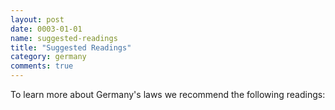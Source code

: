 ```yaml
---
layout: post
date: 0003-01-01
name: suggested-readings
title: "Suggested Readings"
category: germany
comments: true
---
```


To learn more about Germany's laws we recommend the following readings: 
